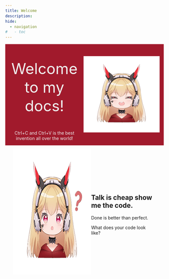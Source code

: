 ```yaml
---
title: Welcome
description: 
hide:
  - navigation
#   - toc
---
```

<section class="bg-red">
    <div class="container animate__animated animate__fadeInLeft">
        <div class="row align-items-center">
            <div class="col-sm-8" align="center">
                <p style="font-size:48px;">Welcome to my docs!</p>
                <p>Ctrl+C and Ctrl+V is the best invention all over the world!</p>
            </div>
            <div class="col-sm-4">
                <img width="95%" height="95%"
                    src="blob/images/mirror2/1.png">
            </div>
        </div>
    </div>
</section>

<section class="container align-items-center" id="Question" style="padding:10px 5%;">
    <div class="row wow animate__ animate__fadeInLeft animated"
        style="visibility: visible; animation-name: fadeInLeft;">
        <div class="row align-items-center">
            <div class="col-md" align="center">
                <img height="400px"
                    src="blob/images/mirror2/4.png">
            </div>
            <div class="col-md">
                <h2>Talk is cheap show me the code.</h2>
                <p class="lead">
                    Done is better than perfect.
                </p>
                <p>
                    What does your code look like?
                </p>
            </div>
        </div>
    </div>
</section>



<style>
  .bg-red {
    color: #eeeeee;
    background-color: rgb(161, 26, 44);
  }

  .bg-yellow {
    background-color: rgb(209, 160, 0);
  }

  .align-items-center {
    display: -webkit-box;
    display: -moz-box;
    display: -ms-flexbox;
    display: -webkit-flex;
    display: flex;
    -webkit-align-items: center;
    align-items: center;
    -webkit-justify-content: center;
    justify-content: center;
  }
</style>